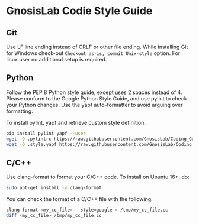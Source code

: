 # GnosisLab Codie Style Guide

## Git

Use LF line ending instead of CRLF or other file ending. While installing Git for Windows check-out `Checkout as-is, commit Unix-style` option. For linux user no additional setup is required.

## Python

Follow the PEP 8 Python style guide, except uses 2 spaces instead of 4. Please conform to the Google Python Style Guide, and use pylint to check your Python changes. Use the yapf auto-formatter to avoid arguing over formatting.

To install pylint, yapf and retrieve custom style definition:

```sh
pip install pylint yapf --user
wget -O .pylintrc https://raw.githubusercontent.com/GnosisLab/Coding_Guide/developement/pylintrc
wget -O .style.yapf https://raw.githubusercontent.com/GnosisLab/Coding_Guide/developement/style.yapf
```

## C/C++

Use clang-format to format your C/C++ code. To install on Ubuntu 16+, do:

```sh
sudo apt-get install -y clang-format
```

You can check the format of a C/C++ file with the following:

```sh
clang-format <my_cc_file> --style=google > /tmp/my_cc_file.cc
diff <my_cc_file> /tmp/my_cc_file.cc
```
